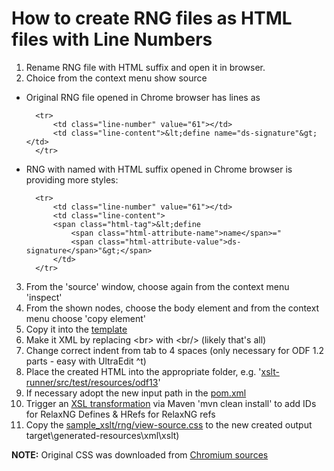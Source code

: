 # How to create RNG files as HTML files with Line Numbers

1. Rename RNG file with HTML suffix and open it in browser.
2. Choice from the context menu show source
* Original RNG file opened in Chrome browser has lines as

        <tr>
            <td class="line-number" value="61"></td>
            <td class="line-content">&lt;define name="ds-signature"&gt;</td>
        </tr>
    
* RNG with named with HTML suffix opened in Chrome browser is providing more styles:

        <tr>
            <td class="line-number" value="61"></td>
            <td class="line-content">
            <span class="html-tag">&lt;define 
                <span class="html-attribute-name">name</span>="
                <span class="html-attribute-value">ds-signature</span>"&gt;</span>
            </td>
        </tr>
    
3. From the 'source' window, choose again from the context menu 'inspect'
2. From the shown nodes, choose the body element and from the context menu choose 'copy element'
3. Copy it into the [template](template.html)
4. Make it XML by replacing &lt;br&gt; with &lt;br/&gt; (likely that's all)
4. Change correct indent from tab to 4 spaces (only necessary for ODF 1.2 parts - easy with UltraEdit ^t)
5. Place the created HTML into the appropriate folder, e.g. '[xslt-runner/src/test/resources/odf13](../../../src/test/resources/odf13)'
6. If necessary adopt the new input path in the [pom.xml](../../../pom.xml)
7. Trigger an [XSL transformation](../../../sample_xslt/rng/rng2html.xsl) via Maven 'mvn clean install' to add IDs for RelaxNG Defines & HRefs for RelaxNG refs 
8. Copy the [sample_xslt/rng/view-source.css](../../../sample_xslt/rng/view-source.css) to the new created output target\generated-resources\xml\xslt) 

**NOTE:** 
Original CSS was downloaded from [Chromium sources](https://chromium.googlesource.com/chromium/blink/+/72fef91ac1ef679207f51def8133b336a6f6588f/Source/core/css/view-source.css?autodive=0%2F%2F%2F)
